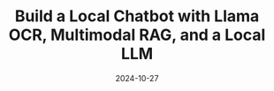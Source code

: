 ---
title: "Build a Local Chatbot with Llama OCR, Multimodal RAG, and a Local LLM"
date: 2024-10-27
layout: course
description: "Learn to create a powerful, local chatbot using Llama OCR for visual data, multimodal RAG for efficient retrieval, and a local LLM for intelligent responses. This tutorial demonstrates building a chatbot for business or personal use."
categories: ["Automation", "Prompt Engineering", "Coding"]
duration: "10 minutes"
level: "Beginner"
tags: ["Llama", "OCR", "Multimodal RAG", "LLM", "Chatbot", "OpenAI", "Strategy"]
thumbnail: "https://i.ytimg.com/vi/A8D7YjaU0zE/sddefault.jpg"
videoId: "A8D7YjaU0zE"
sections:
  - title: "🎥 Introduction: Building a Powerful Local Chatbot"
    description: "Overview of building a local chatbot with Llama OCR, multimodal RAG, and a local LLM, addressing the challenges of handling various document formats."
    timestamp: "00:00"
  - title: "💡 Llama OCR and Multimodal RAG: Handling Complex Documents"
    description: "Explaining Llama OCR, an open-source optical character recognition tool powered by Llama 3.2 Vision model, and how multimodal RAG enhances interaction with visual data for in-context learning."
    timestamp: "00:43"
  - title: "🤖 Demo: Chatbot in Action"
    description: "A live demo showcasing the chatbot's ability to answer complex questions by interacting with PDFs and combining text, visuals, tables, and charts for a comprehensive response using multimodal RAG and Kali."
    timestamp: "01:33"
  - title: "⚙️ System Architecture and Setup"
    description: "Details on adding images or PDFs, automatic generation of embeddings, duplicate checks, and organization within SQLite for seamless access, along with querying using natural language."
    timestamp: "02:30"
  - title: "🔎 Why OCR Struggles and Introducing Kali"
    description: "Discussion on why standard LLMs struggle with complex documents, introduction to Kali, its novel architecture and training strategy, and its efficient indexing based on visual features."
    timestamp: "03:07"
  - title: "💻 Implementation: Code and Libraries"
    description: "Practical coding demonstration using Baldi, cquin 2, pdf2image, and popular utils for embedding and retrieving images from PDF documents, and using Llama 3.2 Vision for text extraction or image-based questions."
    timestamp: "06:54"
  - title: "🔍 Querying and Results: Visual Data Retrieval"
    description: "Step-by-step guide on querying the index, retrieving top similar results using do_search, displaying results with document IDs, page numbers, and similarity scores, and visually displaying the matched page using base64 encoded images."
    timestamp: "08:22"
  - title: "🚀 Llama 3.2 Vision: Local Execution"
    description: "Information about Llama 3.2 Vision, its parameters, VRAM requirements, and its use for text extraction or question answering about images on a MacBook using Al."
    timestamp: "09:08"
  - title: "🎉 Conclusion: Multimodal Document Retrieval"
    description: "Summary of Llama OCR, its benefits for developers and content creators, and the overall efficiency and convenience of the system for processing complex documents."
    timestamp: "09:40"

---